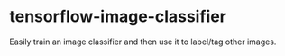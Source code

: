 # tensorflow-image-classifier
Easily train an image classifier and then use it to label/tag other images.
